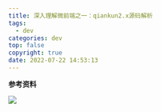 ```yaml
---
title: 深入理解微前端之一：qiankun2.x源码解析
tags:
  - dev
categories: dev
top: false
copyright: true
date: 2022-07-22 14:53:13
---
```


<!--more-->

**参考资料**
[]()

![](http://static.zhyjor.com/wexin.png)